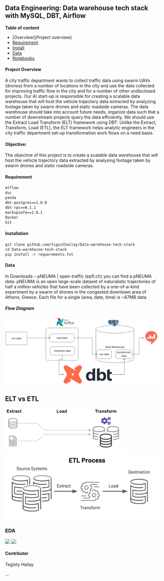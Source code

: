## Data Engineering: Data warehouse tech stack with MySQL, DBT, Airflow

**Table of content**

- [Overview](Project overview)
- [Requirement](#requirement)
- [Install](#install)
- [Data](#data)
- [Notebooks](#notebooks)

#### Project Overview

A city traffic department wants to collect traffic data using swarm UAVs (drones) from a number of locations in the city and use the data collected for improving traffic flow in the city and for a number of other undisclosed projects. Our AI start-up is responsible for creating a scalable data warehouse that will host the vehicle trajectory data extracted by analyzing footage taken by swarm drones and static roadside cameras. 
The data warehouse should take into account future needs, organize data such that a number of downstream projects query the data efficiently. We should use the Extract Load Transform (ELT) framework using DBT.  Unlike the Extract, Transform, Load (ETL), the ELT framework helps analytic engineers in the city traffic department set-up transformation work flows on a need basis.  

#### Objective:

The objective of this project is to create a scalable data warehouse that will host the vehicle trajectory data extracted by analysing footage taken by swarm drones and static roadside cameras.


#### Requirement

```
mlflow
dvc
panda
dbt-postgres==1.0.0
dbt-rpc==0.1.1
markupsafe==2.0.1
Docker
Git

```

#### Installation

```
git clone github.com/tigisthailay/Data-warehouse-tech-stack
cd Data-warehouse-tech-stack
pip install -r requerements.txt
```
#### Data
In Downloads – pNEUMA | open-traffic (epfl.ch) you can find a pNEUMA data: pNEUMA is an open large-scale dataset of naturalistic trajectories of half a million vehicles that have been collected by a one-of-a-kind experiment by a swarm of drones in the congested downtown area of Athens, Greece. Each file for a single (area, date, time) is ~87MB data. 


##### Flow Diagram

![](screenshots/4.png)


## ELT vs ETL

![](screenshots/2.png)
![](screenshots/3.jpg)

### EDA
![](screenshots/6.ng)
![](screenshots/7.ng)

####  Contrbutor
Tegisty Hailay

...
